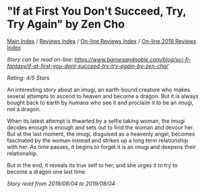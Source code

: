 # "If at First You Don't Succeed, Try, Try Again" by Zen Cho

[Main Index](../../../README.md) / [Reviews Index](../../README.md) / [On-line Reviews Index](../README.md) / [On-line 2019 Reviews Index](README.md)

*Story can be read on-line: <https://www.barnesandnoble.com/blog/sci-fi-fantasy/if-at-first-you-dont-succeed-try-try-again-by-zen-cho/>*

*Rating: 4/5 Stars*

An interesting story about an imugi, an earth-bound creature who makes several attempts to ascend to heaven and become a dragon. But it is always bought back to earth by humans who see it and proclaim it to be an imugi, not a dragon.

When its latest attempt is thwarted by a selfie taking woman, the imugi decides enough is enough and sets out to find the woman and devour her. But at the last moment, the imugi, disguised as a heavenly angel, becomes fascinated by the woman instead and strikes up a long term relationship with her. As time passes, it begins to forget it is an imugi and deepens their relationship.

But in the end, it reveals its true self to her, and she urges it to try to become a dragon one last time.

*Story read from 2019/08/04 to 2019/08/04*
